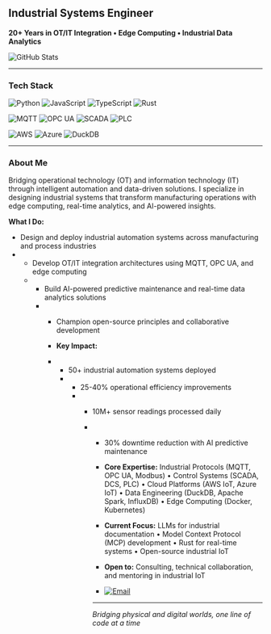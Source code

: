 ## Industrial Systems Engineer
**20+ Years in OT/IT Integration • Edge Computing • Industrial Data Analytics**

![GitHub Stats](https://github-readme-stats.vercel.app/api?username=mostrub&show_icons=true&theme=dark&count_private=true&hide_border=true&bg_color=0d1117)

---

### Tech Stack
![Python](https://img.shields.io/badge/Python-3776AB?style=flat-square&logo=python&logoColor=white) ![JavaScript](https://img.shields.io/badge/JavaScript-F7DF1E?style=flat-square&logo=javascript&logoColor=black) ![TypeScript](https://img.shields.io/badge/TypeScript-007ACC?style=flat-square&logo=typescript&logoColor=white) ![Rust](https://img.shields.io/badge/Rust-CE422B?style=flat-square&logo=rust&logoColor=white)

![MQTT](https://img.shields.io/badge/MQTT-660066?style=flat-square&logo=mqtt&logoColor=white) ![OPC UA](https://img.shields.io/badge/OPC_UA-1572B6?style=flat-square) ![SCADA](https://img.shields.io/badge/SCADA-00599C?style=flat-square) ![PLC](https://img.shields.io/badge/PLC-0095D5?style=flat-square)

![AWS](https://img.shields.io/badge/AWS-FF9900?style=flat-square&logo=amazon-aws&logoColor=white) ![Azure](https://img.shields.io/badge/Azure-0078D4?style=flat-square&logo=microsoft-azure&logoColor=white) ![DuckDB](https://img.shields.io/badge/DuckDB-FFF000?style=flat-square)

---

### About Me
Bridging operational technology (OT) and information technology (IT) through intelligent automation and data-driven solutions. I specialize in designing industrial systems that transform manufacturing operations with edge computing, real-time analytics, and AI-powered insights.

**What I Do:**
- Design and deploy industrial automation systems across manufacturing and process industries
- - Develop OT/IT integration architectures using MQTT, OPC UA, and edge computing
  - - Build AI-powered predictive maintenance and real-time data analytics solutions
    - - Champion open-source principles and collaborative development
     
      - **Key Impact:**
      - - 50+ industrial automation systems deployed
        - - 25-40% operational efficiency improvements
          - - 10M+ sensor readings processed daily
            - - 30% downtime reduction with AI predictive maintenance
             
              - **Core Expertise:** Industrial Protocols (MQTT, OPC UA, Modbus) • Control Systems (SCADA, DCS, PLC) • Cloud Platforms (AWS IoT, Azure IoT) • Data Engineering (DuckDB, Apache Spark, InfluxDB) • Edge Computing (Docker, Kubernetes)
             
              - **Current Focus:** LLMs for industrial documentation • Model Context Protocol (MCP) development • Rust for real-time systems • Open-source industrial IoT
             
              - **Open to:** Consulting, technical collaboration, and mentoring in industrial IoT
             
              - [![Email](https://img.shields.io/badge/Email-D14836?style=flat-square&logo=gmail&logoColor=white)](mailto:mostrub@gmail.com)
             
              - ---

              *Bridging physical and digital worlds, one line of code at a time*
